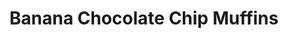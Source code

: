 ---
title: Banana Chocolate Chip Muffins
tags: ["baking", "snack"]
imgFile: 'banana-chocolate-chip-muffins.jpg'
ingredients:
  - 3 large bananas (defrosted)
  - 3/4 cup sugar
  - 1 egg
  - 1 tsp baking powder
  - 1 tsp baking soda
  - 1/2 tsp salt
  - 1 1/2 cups flour
  - 1/3 cup melted Olivani
  - 1 cup chocolate buttons
method:
  - Preheat oven to 180°C.
  - Mash bananas in a large bowl.
  - Add sugar and egg, and mix well.
  - Stir in melted Olivani.
  - Add baking powder, baking soda, salt, and flour. Mix until just combined.
  - Fold in chocolate buttons.
  - Spoon into muffin cases and bake for 18–20 minutes until golden and springy.
---